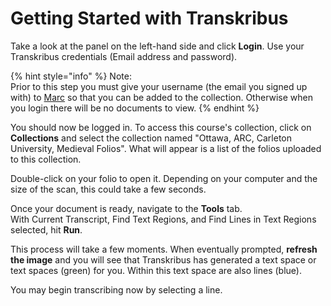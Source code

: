 # Getting Started with Transkribus

Take a look at the panel on the left-hand side and click **Login**. Use your Transkribus credentials \(Email address and password\).

{% hint style="info" %}
Note:  
Prior to this step you must give your username \(the email you signed up with\) to [Marc](../about.md#contact-us) so that you can be added to the collection. Otherwise when you login there will be no documents to view.
{% endhint %}

You should now be logged in. To access this course's collection, click on **Collections** and select the collection named "Ottawa, ARC, Carleton University, Medieval Folios". What will appear is a list of the folios uploaded to this collection.

Double-click on your folio to open it. Depending on your computer and the size of the scan, this could take a few seconds.

Once your document is ready, navigate to the **Tools** tab.   
With Current Transcript, Find Text Regions, and Find Lines in Text Regions selected, hit **Run**.   
  
This process will take a few moments. When eventually prompted, **refresh the image** and you will see that Transkribus has generated a text space or text spaces \(green\) for you. Within this text space are also lines \(blue\).   
  
You may begin transcribing now by selecting a line.

  


